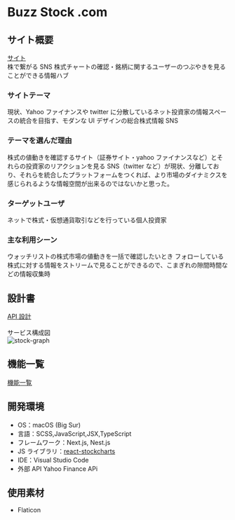 # Buzz Stock .com

## サイト概要

[サイト](https://buzz-stock.com/)<br>
株で繋がる SNS
株式チャートの確認・銘柄に関するユーザーのつぶやきを見ることができる情報ハブ

### サイトテーマ

現状、Yahoo ファイナンスや twitter に分散しているネット投資家の情報スペースの統合を目指す、モダンな UI デザインの総合株式情報 SNS

### テーマを選んだ理由

株式の値動きを確認するサイト（証券サイト・yahoo ファイナンスなど）とそれらの投資家のリアクションを見る SNS（twitter など）が現状、分離しており、それらを統合したプラットフォームをつくれば、より市場のダイナミクスを感じられるような情報空間が出来るのではないかと思った。

### ターゲットユーザ

ネットで株式・仮想通貨取引などを行っている個人投資家

### 主な利用シーン

ウォッチリストの株式市場の値動きを一括で確認したいとき
フォローしている株式に対する情報をストリームで見ることができるので、こまぎれの隙間時間などの情報収集時

## 設計書

[API 設計](https://docs.google.com/spreadsheets/d/1nVxSBZcZD90IaEu8aTSGJ7LG71RndOzKpVPTrfhpWCo/edit)
<br>
<br>
サービス構成図
<br>
![stock-graph](https://user-images.githubusercontent.com/24717695/119268484-347c2200-bc2e-11eb-93bf-741c8f756f01.jpg)

## 機能一覧

[機能一覧](https://docs.google.com/spreadsheets/d/1CKBFeNrOqsrLOffS6QvcRCTWcm7kYWbaGxoShlwGPnY/edit#gid=0)

## 開発環境

- OS：macOS (Big Sur)
- 言語：SCSS,JavaScript,JSX,TypeScript
- フレームワーク：Next.js, Nest.js
- JS ライブラリ：[react-stockcharts](https://github.com/rrag/react-stockcharts)
- IDE：Visual Studio Code
- 外部 API Yahoo Finance APi

## 使用素材

- Flaticon
